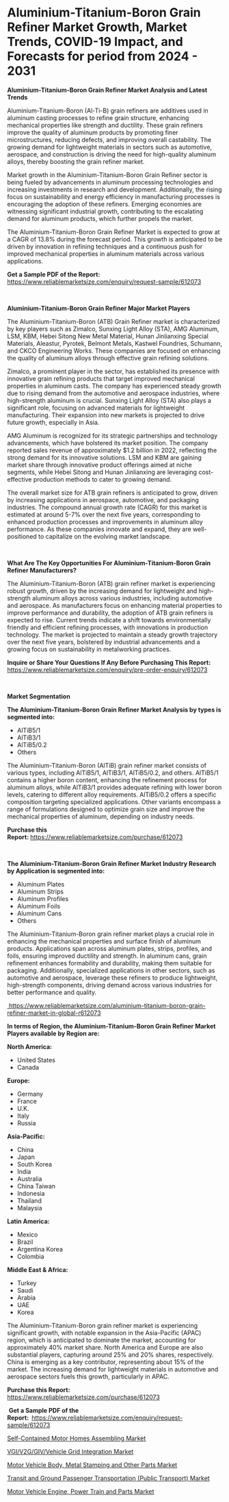 <p><h1>Aluminium-Titanium-Boron Grain Refiner Market Growth, Market Trends, COVID-19 Impact, and Forecasts for period from 2024 - 2031</h1></p><p><strong>Aluminium-Titanium-Boron Grain Refiner Market Analysis and Latest Trends</strong></p>
<p><p>Aluminium-Titanium-Boron (Al-Ti-B) grain refiners are additives used in aluminum casting processes to refine grain structure, enhancing mechanical properties like strength and ductility. These grain refiners improve the quality of aluminum products by promoting finer microstructures, reducing defects, and improving overall castability. The growing demand for lightweight materials in sectors such as automotive, aerospace, and construction is driving the need for high-quality aluminum alloys, thereby boosting the grain refiner market.</p><p>Market growth in the Aluminium-Titanium-Boron Grain Refiner sector is being fueled by advancements in aluminum processing technologies and increasing investments in research and development. Additionally, the rising focus on sustainability and energy efficiency in manufacturing processes is encouraging the adoption of these refiners. Emerging economies are witnessing significant industrial growth, contributing to the escalating demand for aluminum products, which further propels the market.</p><p>The Aluminium-Titanium-Boron Grain Refiner Market is expected to grow at a CAGR of 13.8% during the forecast period. This growth is anticipated to be driven by innovation in refining techniques and a continuous push for improved mechanical properties in aluminum materials across various applications.</p></p>
<p><strong>Get a Sample PDF of the Report:&nbsp;</strong> <a href="https://www.reliablemarketsize.com/enquiry/request-sample/612073?utm_campaign=1872&utm_medium=2&utm_source=Github&utm_content=ia&utm_term=10122024&utm_id=aluminium-titanium-boron-grain-refiner">https://www.reliablemarketsize.com/enquiry/request-sample/612073</a></p>
<p>&nbsp;</p>
<p><strong>Aluminium-Titanium-Boron Grain Refiner Major Market Players</strong></p>
<p><p>The Aluminium-Titanium-Boron (ATB) Grain Refiner market is characterized by key players such as Zimalco, Sunxing Light Alloy (STA), AMG Aluminum, LSM, KBM, Hebei Sitong New Metal Material, Hunan Jinlianxing Special Materials, Aleastur, Pyrotek, Belmont Metals, Kastwel Foundries, Schumann, and CKCO Engineering Works. These companies are focused on enhancing the quality of aluminum alloys through effective grain refining solutions.</p><p>Zimalco, a prominent player in the sector, has established its presence with innovative grain refining products that target improved mechanical properties in aluminum casts. The company has experienced steady growth due to rising demand from the automotive and aerospace industries, where high-strength aluminum is crucial. Sunxing Light Alloy (STA) also plays a significant role, focusing on advanced materials for lightweight manufacturing. Their expansion into new markets is projected to drive future growth, especially in Asia.</p><p>AMG Aluminum is recognized for its strategic partnerships and technology advancements, which have bolstered its market position. The company reported sales revenue of approximately $1.2 billion in 2022, reflecting the strong demand for its innovative solutions. LSM and KBM are gaining market share through innovative product offerings aimed at niche segments, while Hebei Sitong and Hunan Jinlianxing are leveraging cost-effective production methods to cater to growing demand.</p><p>The overall market size for ATB grain refiners is anticipated to grow, driven by increasing applications in aerospace, automotive, and packaging industries. The compound annual growth rate (CAGR) for this market is estimated at around 5-7% over the next five years, corresponding to enhanced production processes and improvements in aluminum alloy performance. As these companies innovate and expand, they are well-positioned to capitalize on the evolving market landscape.</p></p>
<p>&nbsp;</p>
<p><strong>What Are The Key Opportunities For Aluminium-Titanium-Boron Grain Refiner Manufacturers?</strong></p>
<p><p>The Aluminium-Titanium-Boron (ATB) grain refiner market is experiencing robust growth, driven by the increasing demand for lightweight and high-strength aluminum alloys across various industries, including automotive and aerospace. As manufacturers focus on enhancing material properties to improve performance and durability, the adoption of ATB grain refiners is expected to rise. Current trends indicate a shift towards environmentally friendly and efficient refining processes, with innovations in production technology. The market is projected to maintain a steady growth trajectory over the next five years, bolstered by industrial advancements and a growing focus on sustainability in metalworking practices.</p></p>
<p><strong>Inquire or Share Your Questions If Any Before Purchasing This Report:</strong> <a href="https://www.reliablemarketsize.com/enquiry/pre-order-enquiry/612073?utm_campaign=1872&utm_medium=2&utm_source=Github&utm_content=ia&utm_term=10122024&utm_id=aluminium-titanium-boron-grain-refiner">https://www.reliablemarketsize.com/enquiry/pre-order-enquiry/612073</a></p>
<p>&nbsp;</p>
<p><strong>Market Segmentation</strong></p>
<p><strong>The Aluminium-Titanium-Boron Grain Refiner Market Analysis by types is segmented into:</strong></p>
<p><ul><li>AlTiB5/1</li><li>AlTiB3/1</li><li>AlTiB5/0.2</li><li>Others</li></ul></p>
<p><p>The Aluminium-Titanium-Boron (AlTiB) grain refiner market consists of various types, including AlTiB5/1, AlTiB3/1, AlTiB5/0.2, and others. AlTiB5/1 contains a higher boron content, enhancing the refinement process for aluminum alloys, while AlTiB3/1 provides adequate refining with lower boron levels, catering to different alloy requirements. AlTiB5/0.2 offers a specific composition targeting specialized applications. Other variants encompass a range of formulations designed to optimize grain size and improve the mechanical properties of aluminum, depending on industry needs.</p></p>
<p><strong>Purchase this Report:&nbsp;</strong><a href="https://www.reliablemarketsize.com/purchase/612073?utm_campaign=1872&utm_medium=2&utm_source=Github&utm_content=ia&utm_term=10122024&utm_id=aluminium-titanium-boron-grain-refiner">https://www.reliablemarketsize.com/purchase/612073</a></p>
<p>&nbsp;</p>
<p><strong>The Aluminium-Titanium-Boron Grain Refiner Market Industry Research by Application is segmented into:</strong></p>
<p><ul><li>Aluminum Plates</li><li>Aluminum Strips</li><li>Aluminum Profiles</li><li>Aluminum Foils</li><li>Aluminum Cans</li><li>Others</li></ul></p>
<p><p>The Aluminium-Titanium-Boron grain refiner market plays a crucial role in enhancing the mechanical properties and surface finish of aluminum products. Applications span across aluminum plates, strips, profiles, and foils, ensuring improved ductility and strength. In aluminum cans, grain refinement enhances formability and durability, making them suitable for packaging. Additionally, specialized applications in other sectors, such as automotive and aerospace, leverage these refiners to produce lightweight, high-strength components, driving demand across various industries for better performance and quality.</p></p>
<p><a href="https://www.reliablemarketsize.com/aluminium-titanium-boron-grain-refiner-market-in-global-r612073?utm_campaign=1872&utm_medium=2&utm_source=Github&utm_content=ia&utm_term=10122024&utm_id=aluminium-titanium-boron-grain-refiner">&nbsp;https://www.reliablemarketsize.com/aluminium-titanium-boron-grain-refiner-market-in-global-r612073</a></p>
<p><strong>In terms of Region, the Aluminium-Titanium-Boron Grain Refiner Market Players available by Region are:</strong></p>
<p>
    <p> <strong> North America: </strong>
        <ul>
            <li>United States</li>
            <li>Canada</li>
        </ul>
        </p> 
    <p> <strong> Europe: </strong>
        <ul>
            <li>Germany</li>
            <li>France</li>
            <li>U.K.</li>
            <li>Italy</li>
            <li>Russia</li>
        </ul>
        </p> 
    <p> <strong> Asia-Pacific: </strong>
        <ul>
            <li>China</li>
            <li>Japan</li>
            <li>South Korea</li>
            <li>India</li>
            <li>Australia</li>
            <li>China Taiwan</li>
            <li>Indonesia</li>
            <li>Thailand</li>
            <li>Malaysia</li>
        </ul>
        </p> 
    <p> <strong> Latin America: </strong>
        <ul>
            <li>Mexico</li>
            <li>Brazil</li>
            <li>Argentina Korea</li>
            <li>Colombia</li>
        </ul>
        </p> 
    <p> <strong> Middle East & Africa: </strong>
        <ul>
            <li>Turkey</li>
            <li>Saudi</li>
            <li>Arabia</li>
            <li>UAE</li>
            <li>Korea</li>
        </ul>
    </p>
    </p>
<p><p>The Aluminium-Titanium-Boron grain refiner market is experiencing significant growth, with notable expansion in the Asia-Pacific (APAC) region, which is anticipated to dominate the market, accounting for approximately 40% market share. North America and Europe are also substantial players, capturing around 25% and 20% shares, respectively. China is emerging as a key contributor, representing about 15% of the market. The increasing demand for lightweight materials in automotive and aerospace sectors fuels this growth, particularly in APAC.</p></p>
<p><strong>Purchase this Report: </strong><a href="https://www.reliablemarketsize.com/purchase/612073?utm_campaign=1872&utm_medium=2&utm_source=Github&utm_content=ia&utm_term=10122024&utm_id=aluminium-titanium-boron-grain-refiner">https://www.reliablemarketsize.com/purchase/612073</a></p>
<p>&nbsp;<strong>Get a Sample PDF of the Report:&nbsp;&nbsp;</strong><a href="https://www.reliablemarketsize.com/enquiry/request-sample/612073?utm_campaign=1872&utm_medium=2&utm_source=Github&utm_content=ia&utm_term=10122024&utm_id=aluminium-titanium-boron-grain-refiner">https://www.reliablemarketsize.com/enquiry/request-sample/612073</a></p>
<p><strong></strong></p>
<p><p><a href="https://www.linkedin.com/pulse/in-depth-self-contained-motor-homes-assembling-market-research-eg5jf?utm_campaign=1872&utm_medium=2&utm_source=Github&utm_content=ia&utm_term=10122024&utm_id=aluminium-titanium-boron-grain-refiner">Self-Contained Motor Homes Assembling Market</a></p><p><a href="https://www.linkedin.com/pulse/forecasts-growth-opportunities-vgiv2ggivvehicle-grid-integration-imrqf?utm_campaign=1872&utm_medium=2&utm_source=Github&utm_content=ia&utm_term=10122024&utm_id=aluminium-titanium-boron-grain-refiner">VGI/V2G/GIV/Vehicle Grid Integration Market</a></p><p><a href="https://www.linkedin.com/pulse/comprehensive-analysis-motor-vehicle-body-metal-stamping-puzof?utm_campaign=1872&utm_medium=2&utm_source=Github&utm_content=ia&utm_term=10122024&utm_id=aluminium-titanium-boron-grain-refiner">Motor Vehicle Body, Metal Stamping and Other Parts Market</a></p><p><a href="https://www.linkedin.com/pulse/transit-ground-passenger-transportation-public-transport-epmuf?utm_campaign=1872&utm_medium=2&utm_source=Github&utm_content=ia&utm_term=10122024&utm_id=aluminium-titanium-boron-grain-refiner">Transit and Ground Passenger Transportation (Public Transport) Market</a></p><p><a href="https://www.linkedin.com/pulse/motor-vehicle-engine-power-train-parts-market-size-expanding-yx5kf?utm_campaign=1872&utm_medium=2&utm_source=Github&utm_content=ia&utm_term=10122024&utm_id=aluminium-titanium-boron-grain-refiner">Motor Vehicle Engine, Power Train and Parts Market</a></p></p>